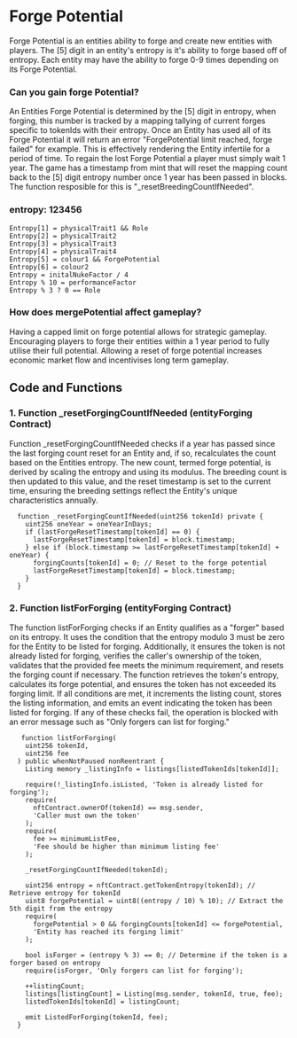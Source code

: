 # Forge Potential 

Forge Potential is an entities ability to forge and create new entities with players. The [5] digit in an entity's entropy is it's ability to forge based off of entropy. Each entity may have the ability to forge 0-9 times depending on its Forge Potential.

### Can you gain forge Potential?

An Entities Forge Potential is determined by the [5] digit in entropy, when forging, this number is tracked by a mapping tallying of current forges specific to tokenIds with their entropy.
Once an Entity has used all of its Forge Potential it will return an error "ForgePotential limit reached, forge failed" for example. This is effectively rendering the Entity infertile for a period of time. 
To regain the lost Forge Potential a player must simply wait 1 year. The game has a timestamp from mint that will reset the mapping count back to the [5] digit entropy number once 1 year has been passed in blocks. The function resposible for this is "_resetBreedingCountIfNeeded".

### entropy: 123456
```
Entropy[1] = physicalTrait1 && Role
Entropy[2] = physicalTrait2
Entropy[3] = physicalTrait3
Entropy[4] = physicalTrait4
Entropy[5] = colour1 && ForgePotential
Entropy[6] = colour2 
Entropy = initalNukeFactor / 4
Entropy % 10 = performanceFactor
Entropy % 3 ? 0 == Role
```
### How does mergePotential affect gameplay? 

Having a capped limit on forge potential allows for strategic gameplay. Encouraging players to forge their entities within a 1 year period to fully utilise their full potential. Allowing a reset of forge potential increases economic market flow and incentivises long term gameplay.

## Code and Functions

### 1. Function _resetForgingCountIfNeeded (entityForging Contract)

Function _resetForgingCountIfNeeded checks if a year has passed since the last forging count reset for an Entity and, if so, recalculates the count based on the Entities entropy. The new count, termed forge potential, is derived by scaling the entropy and using its modulus. The breeding count is then updated to this value, and the reset timestamp is set to the current time, ensuring the breeding settings reflect the Entity's unique characteristics annually.

```
  function _resetForgingCountIfNeeded(uint256 tokenId) private {
    uint256 oneYear = oneYearInDays;
    if (lastForgeResetTimestamp[tokenId] == 0) {
      lastForgeResetTimestamp[tokenId] = block.timestamp;
    } else if (block.timestamp >= lastForgeResetTimestamp[tokenId] + oneYear) {
      forgingCounts[tokenId] = 0; // Reset to the forge potential
      lastForgeResetTimestamp[tokenId] = block.timestamp;
    }
  }
```

### 2. Function listForForging (entityForging Contract)

The function listForForging checks if an Entity qualifies as a "forger" based on its entropy. It uses the condition that the entropy modulo 3 must be zero for the Entity to be listed for forging. Additionally, it ensures the token is not already listed for forging, verifies the caller's ownership of the token, validates that the provided fee meets the minimum requirement, and resets the forging count if necessary. The function retrieves the token's entropy, calculates its forge potential, and ensures the token has not exceeded its forging limit. If all conditions are met, it increments the listing count, stores the listing information, and emits an event indicating the token has been listed for forging. If any of these checks fail, the operation is blocked with an error message such as "Only forgers can list for forging."

```
   function listForForging(
    uint256 tokenId,
    uint256 fee
  ) public whenNotPaused nonReentrant {
    Listing memory _listingInfo = listings[listedTokenIds[tokenId]];

    require(!_listingInfo.isListed, 'Token is already listed for forging');
    require(
      nftContract.ownerOf(tokenId) == msg.sender,
      'Caller must own the token'
    );
    require(
      fee >= minimumListFee,
      'Fee should be higher than minimum listing fee'
    );

    _resetForgingCountIfNeeded(tokenId);

    uint256 entropy = nftContract.getTokenEntropy(tokenId); // Retrieve entropy for tokenId
    uint8 forgePotential = uint8((entropy / 10) % 10); // Extract the 5th digit from the entropy
    require(
      forgePotential > 0 && forgingCounts[tokenId] <= forgePotential,
      'Entity has reached its forging limit'
    );

    bool isForger = (entropy % 3) == 0; // Determine if the token is a forger based on entropy
    require(isForger, 'Only forgers can list for forging');

    ++listingCount;
    listings[listingCount] = Listing(msg.sender, tokenId, true, fee);
    listedTokenIds[tokenId] = listingCount;

    emit ListedForForging(tokenId, fee);
  }
```

